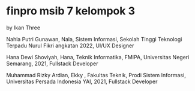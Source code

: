 # finpro msib 7 kelompok 3

by Ikan Three

Nahla Putri Gunawan, Nala, Sistem Informasi, Sekolah Tinggi Teknologi Terpadu Nurul Fikri angkatan 2022, UI/UX Designer

Hana Dewi Shoviyah, Hana, Teknik Informatika, FMIPA, Universitas Negeri Semarang, 2021, Fullstack Developer

Muhammad Rizky Ardian, Ekky , Fakultas Teknik, Prodi Sistem Informasi, Universitas Persada Indonesia YAI, 2021, Fullstack Developer
